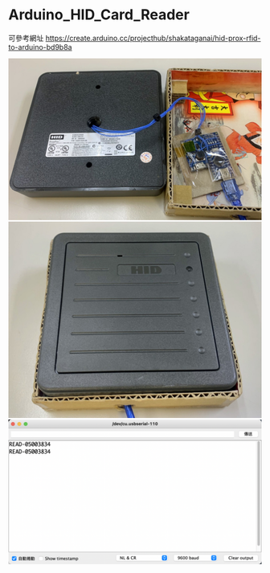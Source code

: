 # Arduino_HID_Card_Reader  

可參考網址
https://create.arduino.cc/projecthub/shakataganai/hid-prox-rfid-to-arduino-bd9b8a

![](image/IMG_3339.jpg)
![](image/IMG_3340.jpg)
![](image/serial.png)
